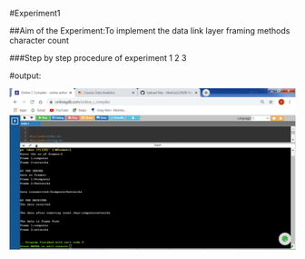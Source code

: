 #Experiment1

##Aim of the Experiment:To implement the data link layer framing methods character count

###Step by step procedure of experiment
1
2
3

 #output:
 
 ![output](output1.PNG)
